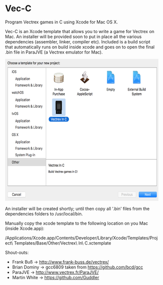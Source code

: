 # Vec-C 
Program Vectrex games in C using Xcode for Mac OS X.

Vec-C is an Xcode template that allows you to write a game for Vectrex on Mac. An installer will be provided soon to put in place all the various dependencies (assembler, linker, compiler etc). Included is a build script that automatically runs on build inside xcode and goes on to open the final .bin file in ParaJVE (a Vectrex emulator for Mac).

<img src="./resources/xcode.png" alt="xcode template" width="653" height="466">

An installer will be created shortly; until then copy all '.bin' files from the dependencies folders to /usr/local/bin.

Manually copy the xcode template to the following location on you Mac (inside Xcode.app):

/Applications/Xcode.app/Contents/Developer/Library/Xcode/Templates/Project\ Templates/Base/Other/Vectrex\ In\ C.xctemplate

Shout-outs:
- Frank Buß -> http://www.frank-buss.de/vectrex/
- Brian Dominy -> gcc6809 taken from https://github.com/bcd/gcc
- ParaJVE -> http://www.vectrex.fr/ParaJVE/
- Martin White -> https://github.com/Guddler

